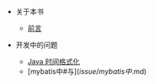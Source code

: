 - 关于本书

  - [前言](README.md)

* 开发中的问题

  - [Java 时间格式化](issue/Java时间格式化.md)
  - [mybatis中#与$](issue/mybatis中%23与$.md)

